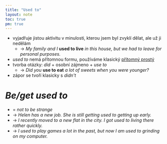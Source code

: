```yaml
---
title: "Used to"
layout: note
toc: true
pm: true
---
```

- vyjadřuje jistou aktivitu v minulosti, kterou jsem byl zvyklí dělat, ale už ji nedělám
    - -> _My family and I_ **used to live** _in this house, but we had to leave for personal purposes._
- _used to_ nemá přítomnou formu, používáme klasický [přítomný prostý](/notes/research/english/present-simple)
- tvorba otázky: _did_ + osobní zájmeno + _use to_
    - -> _Did you_ **use to eat** _a lot of sweets when you were younger?_
- zápor se tvoří klasicky s _didn't_
# _Be/get used to_
- = _not to be strange_
- -> _Helen has a new job. She is still getting used to getting up early._
- -> _I recently moved to a new flat in the city. I got used to living there rather quickly._
- -> _I used to play games a lot in the past, but now I am used to grinding on my computer._